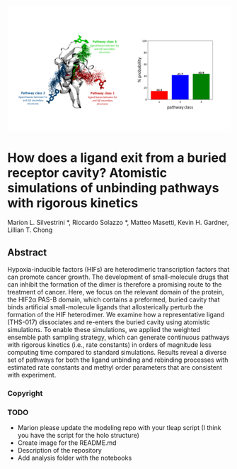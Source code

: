 ![HIF2alpha](pathclass.png)
# How does a ligand exit from a buried receptor cavity? Atomistic simulations of unbinding pathways with rigorous kinetics
Marion L. Silvestrini *, Riccardo Solazzo *, Matteo Masetti, Kevin H. Gardner, Lillian T. Chong

## Abstract
Hypoxia-inducible factors (HIFs) are heterodimeric transcription factors that can promote cancer growth. The development of small-molecule drugs that can inhibit the formation of the dimer is therefore a promising route to the treatment of cancer. Here, we focus on the relevant domain of the protein, the HIF2α PAS-B domain, which contains a preformed, buried cavity that binds  artificial small-molecule ligands that allosterically perturb the formation of the HIF heterodimer.  We examine how a representative ligand (THS-017) dissociates and re-enters the buried cavity using atomistic simulations. To enable these simulations, we applied the weighted ensemble path sampling strategy, which can generate continuous pathways with rigorous kinetics (i.e., rate constants) in orders of magnitude less computing time compared to standard simulations. Results reveal a diverse set of pathways for both the ligand unbinding and rebinding processes with estimated rate constants and methyl order parameters that are consistent with experiment. 

### Copyright 

### TODO 
- Marion please update the modeling repo with your tleap script (I think you have the script for the holo structure)
- Create image for the README.md
- Description of the repository 
- Add analysis folder with the notebooks 

